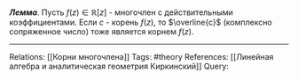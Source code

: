 ***Лемма***. Пусть $f(z) \in \mathbb{R}[z]$ - многочлен с действительными коэффициентами. Если $c$ - корень $f(z)$, то $\overline{c}$ (комплексно сопряженное число) тоже является корнем $f(z)$. 

___
Relations: [[Корни многочлена]] 
Tags: #theory 
References: [[Линейная алгебра и аналитическая геометрия Киркинский]] 
Query: 